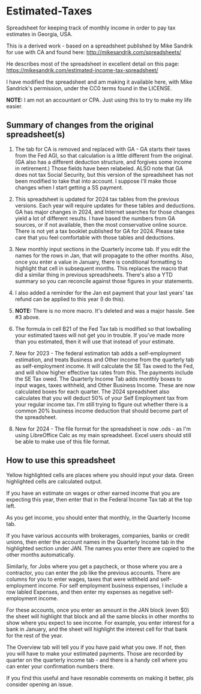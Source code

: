 # Estimated-Taxes
Spreadsheet for keeping track of monthly income in order to pay tax estimates in Georgia, USA.

This is a derived work - based on a spreadsheet published by Mike Sandrik for use with CA and found here:
http://mikesandrik.com/spreadsheets/

He describes most of the spreadsheet in excellent detail on this page:
https://mikesandrik.com/estimated-income-tax-spreadsheet/

I have modified the spreadsheet  and am making it available here, with Mike Sandrick's permission, under the CC0 terms found in the LICENSE.

**NOTE:**  I am not an accountant or CPA.  Just using this to try to make my life easier.

## Summary of changes from the original spreadsheet(s)

1) The tab for CA is removed and replaced with GA - GA starts their taxes from the Fed AGI, so that calculation is a little different from the original.  (GA also has a different deduction structure, and forgives some income in retirement.)  Those fields have been relabeled.   ALSO note that GA does not tax Social Security, but this version of the spreadsheet has not been modified to take that into account.  I suppose I'll make those changes when I start getting a SS payment.

2) This spreadsheet is updated for 2024 tax tables from the previous versions.   Each year will require updates for these tables and deductions.  GA has major changes in 2024, and Internet searches for those changes yield a lot of different results.  I have based the numbers from GA sources, or if not available, then the most conservative online source. There is not yet a tax booklet published for GA for 2024.  Please take care that you feel comfortable with those tables and deductions.

3) New monthly input sections in the Quarterly income tab.  If you edit the names for the rows in Jan, that will propagate to the other months.  Also, once you enter a value in January, there is conditional formatting to highlight that cell in subsequent months.  This replaces the macro that did a similar thing in previous spreadsheets. There's also a YTD summary so you can reconcile against those figures in your statements.

4) I also added a reminder for the Jan est payment that your last years' tax refund can be applied to this year (I do this).  

5) **NOTE:** There is no more macro.  It's deleted and was a major hassle.  See #3 above.

6) The formula in cell B21 of the Fed Tax tab  is modified so that lowballing your estimated taxes will not get you in trouble.  If you've made more than you estimated, then it will use that instead of your estimate.  

7) New for 2023 - The federal estimation tab adds a self-employment estimation, and treats Business and Other income from the quarterly tab as self-employment income.  It will calculate  the SE Tax owed to the Fed, and will show higher effective tax rates from this.  The payments include the SE Tax owed.   The Quarterly Income Tab adds monthly boxes to input wages, taxes withheld, and Other Business Income.  These are now calculated boxes for each quarter.  The 2024 spreadsheet also calculates that you will deduct 50% of your Self Employment tax from your regular income tax.  I'm still trying to figure out whether there is a common 20% business income deduction that should become part of the spreadsheet.

8) New for 2024 - The file format for the spreadsheet is now .ods - as I'm using LibreOffice Calc as my main spreadsheet.  Excel users should still be able to make use of this file format.

## How to use this spreadsheet

Yellow highlighted cells are places where you should input your data.  Green highlighted cells are calculated output.  

If you have an estimate on wages or other earned income that you are expecting this year, then enter that in the Federal Income Tax tab at the top left.

As you get income, you should enter that monthly, in the Quarterly Income tab.  

If you have various accounts with brokerages, companies, banks or credit unions, then enter the account names in the Quarterly Income tab in the highlighted section under JAN.   The names you enter there are copied to the other months automatically.

Similarly, for Jobs where you get a paycheck, or those where you are a contractor, you can enter the job like the previous accounts.  There are columns for you to enter wages, taxes that were withheld and self-employment income.  For self employment business expenses, I include a row labled Expenses, and then enter my expenses as negative self-employment income.

For these accounts, once you enter an amount in the JAN block (even $0) the sheet will highlight that block and all the same blocks in other months to show where you expect to see income.   For example, you enter interest for a bank in January, and the sheet will highlight the interest cell for that bank for the rest of the year.

The Overview tab will tell you if you have paid what you owe.  If not, then you will have to make your estimated payments.  Those are recorded by quarter on the quarterly income tab - and there is a handy cell where you can enter your confirmation numbers there.

If you find this useful and have resonable comments on making it better, pls consider opening an issue.
